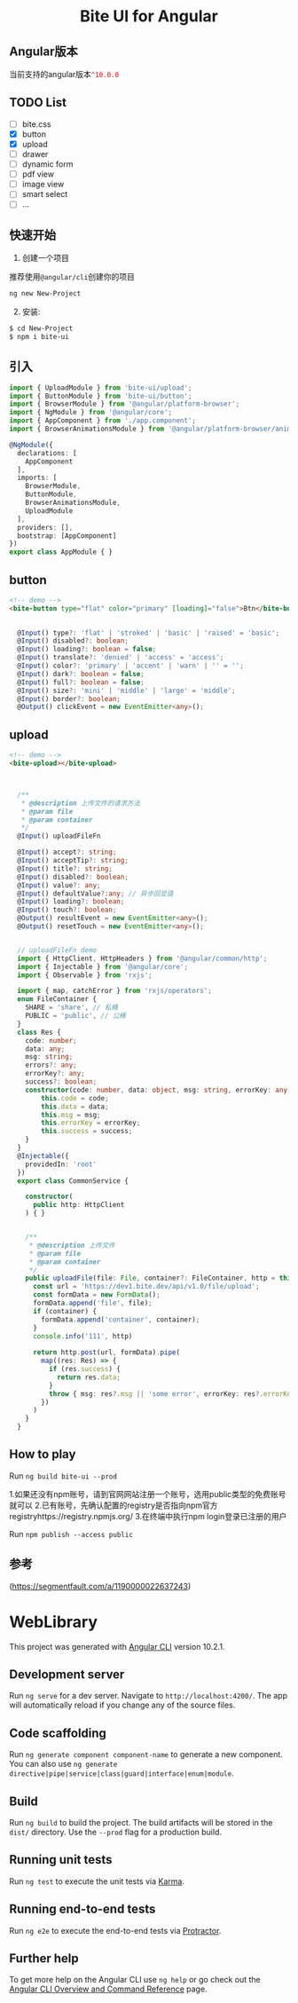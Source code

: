 <h1 align="center">Bite UI for Angular</h1>

## Angular版本

当前支持的angular版本<font color=red>`^10.0.0`</font>

## TODO List

- [ ] bite.css
- [x] button
- [x] upload
- [ ] drawer
- [ ] dynamic form
- [ ] pdf view
- [ ] image view
- [ ] smart select
- [ ] ...
## 快速开始

1. 创建一个项目

推荐使用`@angular/cli`创建你的项目

```bash
ng new New-Project
```

2. 安装:

```bash
$ cd New-Project
$ npm i bite-ui
```
## 引入

```typescript
import { UploadModule } from 'bite-ui/upload';
import { ButtonModule } from 'bite-ui/button';
import { BrowserModule } from '@angular/platform-browser';
import { NgModule } from '@angular/core';
import { AppComponent } from './app.component';
import { BrowserAnimationsModule } from '@angular/platform-browser/animations';

@NgModule({
  declarations: [
    AppComponent
  ],
  imports: [
    BrowserModule,
    ButtonModule,
    BrowserAnimationsModule,
    UploadModule
  ],
  providers: [],
  bootstrap: [AppComponent]
})
export class AppModule { }

```

## button

```html
<!-- demo -->
<bite-button type="flat" color="primary" [loading]="false">Btn</bite-button>
    
```

```typescript
  @Input() type?: 'flat' | 'stroked' | 'basic' | 'raised' = 'basic';
  @Input() disabled?: boolean;
  @Input() loading?: boolean = false;
  @Input() translate?: 'denied' | 'access' = 'access';
  @Input() color?: 'primary' | 'accent' | 'warn' | '' = '';
  @Input() dark?: boolean = false;
  @Input() full?: boolean = false;
  @Input() size?: 'mini' | 'middle' | 'large' = 'middle';
  @Input() border?: boolean;
  @Output() clickEvent = new EventEmitter<any>();
```


## upload

```html
<!-- demo -->
<bite-upload></bite-upload>
```

```typescript


  /**
   * @description 上传文件的请求方法
   * @param file 
   * @param container 
   */
  @Input() uploadFileFn

  @Input() accept?: string;
  @Input() acceptTip?: string;
  @Input() title?: string;
  @Input() disabled?: boolean;
  @Input() value?: any;
  @Input() defaultValue?:any; // 异步回显值
  @Input() loading?: boolean;
  @Input() touch?: boolean;
  @Output() resultEvent = new EventEmitter<any>();
  @Output() resetTouch = new EventEmitter<any>();


```

``` typescript

  // uploadFileFn demo
  import { HttpClient, HttpHeaders } from '@angular/common/http';
  import { Injectable } from '@angular/core';
  import { Observable } from 'rxjs';

  import { map, catchError } from 'rxjs/operators';
  enum FileContainer {
    SHARE = 'share', // 私桶
    PUBLIC = 'public', // 公桶
  }
  class Res {
    code: number;
    data: any;
    msg: string;
    errors?: any;
    errorKey?: any;
    success?: boolean;
    constructor(code: number, data: object, msg: string, errorKey: any, success: boolean) {
        this.code = code;
        this.data = data;
        this.msg = msg;
        this.errorKey = errorKey;
        this.success = success;
    }
  }
  @Injectable({
    providedIn: 'root'
  })
  export class CommonService {

    constructor(
      public http: HttpClient
    ) { }


    /**
     * @description 上传文件
     * @param file 
     * @param container 
     */
    public uploadFile(file: File, container?: FileContainer, http = this.http): Observable<any> {
      const url = 'https://dev1.bite.dev/api/v1.0/file/upload';
      const formData = new FormData();
      formData.append('file', file);
      if (container) {
        formData.append('container', container);
      }
      console.info('111', http)
      
      return http.post(url, formData).pipe(
        map((res: Res) => {
          if (res.success) {
            return res.data;
          }
          throw { msg: res?.msg || 'some error', errorKey: res?.errorKey };
        })
      )
    }
  }

```

## How to play

Run `ng build bite-ui --prod`

1.如果还没有npm账号，请到官网网站注册一个账号，选用public类型的免费账号就可以
2.已有账号，先确认配置的registry是否指向npm官方registryhttps://registry.npmjs.org/
3.在终端中执行npm login登录已注册的用户

Run `npm publish --access public`

## 参考
(https://segmentfault.com/a/1190000022637243)


# WebLibrary

This project was generated with [Angular CLI](https://github.com/angular/angular-cli) version 10.2.1.

## Development server

Run `ng serve` for a dev server. Navigate to `http://localhost:4200/`. The app will automatically reload if you change any of the source files.

## Code scaffolding

Run `ng generate component component-name` to generate a new component. You can also use `ng generate directive|pipe|service|class|guard|interface|enum|module`.

## Build

Run `ng build` to build the project. The build artifacts will be stored in the `dist/` directory. Use the `--prod` flag for a production build.

## Running unit tests

Run `ng test` to execute the unit tests via [Karma](https://karma-runner.github.io).

## Running end-to-end tests

Run `ng e2e` to execute the end-to-end tests via [Protractor](http://www.protractortest.org/).

## Further help

To get more help on the Angular CLI use `ng help` or go check out the [Angular CLI Overview and Command Reference](https://angular.io/cli) page.


